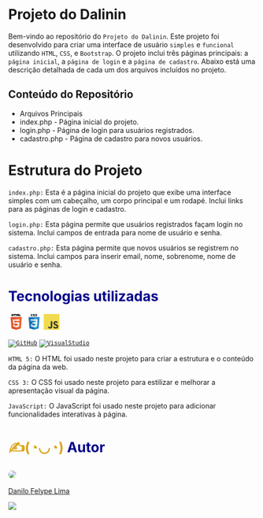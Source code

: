 # Projeto do Dalinin
Bem-vindo ao repositório do ``Projeto do Dalinin``. Este projeto foi desenvolvido para criar uma interface de usuário ``simples`` e ``funcional`` utilizando ``HTML``, ``CSS``, e ``Bootstrap``. O projeto inclui três páginas principais: a ``página inicial``, a ``página de login`` e a ``página de cadastro``. Abaixo está uma descrição detalhada de cada um dos arquivos incluídos no projeto.

## Conteúdo do Repositório
+ Arquivos Principais
+ index.php - Página inicial do projeto.
+ login.php - Página de login para usuários registrados.
+ cadastro.php - Página de cadastro para novos usuários.

# Estrutura do Projeto
``index.php:`` Esta é a página inicial do projeto que exibe uma interface simples com um cabeçalho, um corpo principal e um rodapé. Inclui links para as páginas de login e cadastro.

``login.php:`` Esta página permite que usuários registrados façam login no sistema. Inclui campos de entrada para nome de usuário e senha.

``cadastro.php:`` Esta página permite que novos usuários se registrem no sistema. Inclui campos para inserir email, nome, sobrenome, nome de usuário e senha.

# <span style="color: darkblue"> **Tecnologias utilizadas** </span>
[<code><img height="32" src="https://raw.githubusercontent.com/github/explore/80688e429a7d4ef2fca1e82350fe8e3517d3494d/topics/html/html.png" alt="HTML5"/></code>](https://developer.mozilla.org/pt-BR/docs/Web/HTML)
[<code><img height="32" src="https://raw.githubusercontent.com/github/explore/80688e429a7d4ef2fca1e82350fe8e3517d3494d/topics/css/css.png" alt="CSS"/></code>](https://developer.mozilla.org/pt-BR/docs/Web/CSS)
[<code><img height="32" src="https://raw.githubusercontent.com/github/explore/80688e429a7d4ef2fca1e82350fe8e3517d3494d/topics/javascript/javascript.png" alt="Javascript"/></code>](https://developer.mozilla.org/pt-BR/docs/Web/JavaScript)

[<code><img height="32" src="https://img.shields.io/badge/GitHub-100000?style=for-the-badge&logo=github&logoColor=white" alt="GitHub"/></code>](https://github.com/)
[<code><img height="32" src="https://img.shields.io/badge/VSCode-0078D4?style=for-the-badge&logo=visual%20studio%20code&logoColor=white" alt="VisualStudio"/></code>](https://code.visualstudio.com/)

``HTML 5:`` O HTML foi usado neste projeto para criar a estrutura e o conteúdo da página da web.

``CSS 3:`` O CSS foi usado neste projeto para estilizar e melhorar a apresentação visual da página.

``JavaScript:`` O JavaScript foi usado neste projeto para adicionar funcionalidades interativas à página.


# <span style="color: Goldenrod">✍️(◔◡◔)</span> <span style="color: darkblue"> **Autor** </span>

<img style="border-radius: 50%" src="https://avatars.githubusercontent.com/u/127853755?s=400&u=0258f87ad131f48ebda0ce59c807b8ef147ae6a5&v=4" width="150px">

[Danilo Felype Lima](https://github.com/DaniloFelype)

<p align="left">
  <a href="mailto:danilo87651@gmail.com" alt="Gmail">
  <img src="https://img.shields.io/badge/-Gmail-FF0000?style=flat-square&labelColor=FF0000&logo=gmail&logoColor=white&link=LINK-DO-SEU-GMAIL" /></a>
  </p>